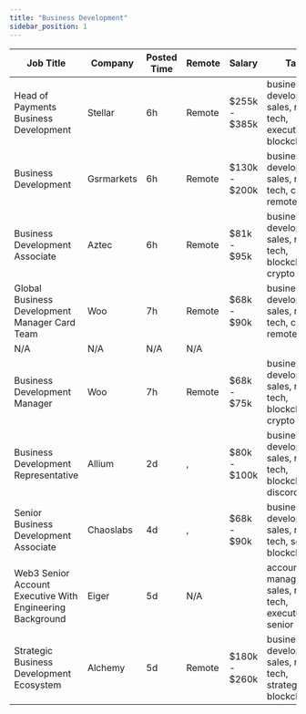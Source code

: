 ```yaml
---
title: "Business Development"
sidebar_position: 1
---
```


| Job Title | Company | Posted Time | Remote | Salary | Tags | Apply Link |
|-----------|---------|-------------|--------|--------|------|------------|
| Head of Payments Business Development | Stellar | 6h | Remote | $255k - $385k | business development, sales, non tech, executive, blockchain | [Apply](https://web3.career/head-of-payments-business-development-stellar/97571) |
| Business Development | Gsrmarkets | 6h | Remote | $130k - $200k | business development, sales, non tech, crypto, remote | [Apply](https://web3.career/business-development-gsrmarkets/95740) |
| Business Development Associate | Aztec | 6h | Remote | $81k - $95k | business development, sales, non tech, blockchain, crypto | [Apply](https://web3.career/business-development-associate-aztec/97708) |
| Global Business Development Manager Card Team | Woo | 7h | Remote | $68k - $90k | business development, sales, non tech, crypto, remote | [Apply](https://web3.career/global-business-development-manager-card-team-woo/95645) |
| N/A | N/A | N/A | N/A |  |  | [Apply](https://web3.career/metana) |
| Business Development Manager | Woo | 7h | Remote | $68k - $75k | business development, sales, non tech, blockchain, crypto | [Apply](https://web3.career/business-development-manager-woo/95644) |
| Business Development Representative | Allium | 2d | , | $80k - $100k | business development, sales, non tech, blockchain, discord | [Apply](https://web3.career/business-development-representative-allium/100369) |
| Senior Business Development Associate | Chaoslabs | 4d | , | $68k - $90k | business development, sales, non tech, senior, blockchain | [Apply](https://web3.career/senior-business-development-associate-chaoslabs/100275) |
| Web3 Senior Account Executive With Engineering Background | Eiger | 5d | N/A |  | account manager, sales, non tech, executive, senior | [Apply](https://web3.career/web3-senior-account-executive-with-engineering-background-eiger/100235) |
| Strategic Business Development Ecosystem | Alchemy | 5d | Remote | $180k - $260k | business development, sales, non tech, strategy, blockchain | [Apply](https://web3.career/strategic-business-development-ecosystem-alchemy/100154) |
